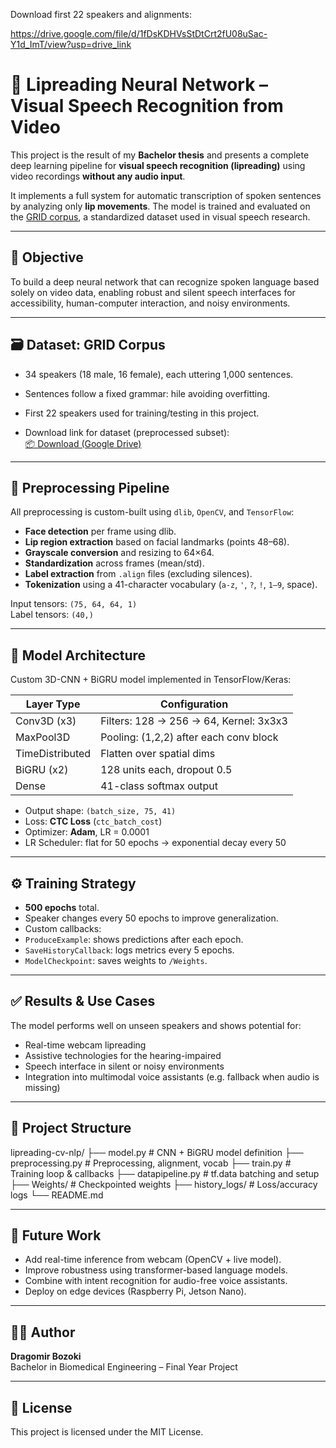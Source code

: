 Download first 22 speakers and alignments: 

https://drive.google.com/file/d/1fDsKDHVsStDtCrt2fU08uSac-Y1d_ImT/view?usp=drive_link

# 🧠 Lipreading Neural Network – Visual Speech Recognition from Video

This project is the result of my **Bachelor thesis** and presents a complete deep learning pipeline for **visual speech recognition (lipreading)** using video recordings **without any audio input**.

It implements a full system for automatic transcription of spoken sentences by analyzing only **lip movements**. The model is trained and evaluated on the [GRID corpus](https://spandh.dcs.shef.ac.uk/gridcorpus/), a standardized dataset used in visual speech research.

---

## 🎯 Objective

To build a deep neural network that can recognize spoken language based solely on video data, enabling robust and silent speech interfaces for accessibility, human-computer interaction, and noisy environments.

---

## 🗃 Dataset: GRID Corpus

- 34 speakers (18 male, 16 female), each uttering 1,000 sentences.
- Sentences follow a fixed grammar:
hile avoiding overfitting.

- First 22 speakers used for training/testing in this project.
- Download link for dataset (preprocessed subset):  
[📦 Download (Google Drive)](https://drive.google.com/file/d/1fDsKDHVsStDtCrt2fU08uSac-Y1d_ImT/view?usp=drive_link)

---

## 🧪 Preprocessing Pipeline

All preprocessing is custom-built using `dlib`, `OpenCV`, and `TensorFlow`:

- **Face detection** per frame using dlib.
- **Lip region extraction** based on facial landmarks (points 48–68).
- **Grayscale conversion** and resizing to 64×64.
- **Standardization** across frames (mean/std).
- **Label extraction** from `.align` files (excluding silences).
- **Tokenization** using a 41-character vocabulary (`a-z`, `'`, `?`, `!`, `1–9`, space).

Input tensors: `(75, 64, 64, 1)`  
Label tensors: `(40,)`

---

## 🧠 Model Architecture

Custom 3D-CNN + BiGRU model implemented in TensorFlow/Keras:

| Layer Type     | Configuration                         |
|----------------|----------------------------------------|
| Conv3D (x3)    | Filters: 128 → 256 → 64, Kernel: 3x3x3 |
| MaxPool3D      | Pooling: (1,2,2) after each conv block |
| TimeDistributed| Flatten over spatial dims              |
| BiGRU (x2)     | 128 units each, dropout 0.5            |
| Dense          | 41-class softmax output                |

- Output shape: `(batch_size, 75, 41)`
- Loss: **CTC Loss** (`ctc_batch_cost`)
- Optimizer: **Adam**, LR = 0.0001
- LR Scheduler: flat for 50 epochs → exponential decay every 50

---

## ⚙️ Training Strategy

- **500 epochs** total.
- Speaker changes every 50 epochs to improve generalization.
- Custom callbacks:
- `ProduceExample`: shows predictions after each epoch.
- `SaveHistoryCallback`: logs metrics every 5 epochs.
- `ModelCheckpoint`: saves weights to `/Weights`.

---

## ✅ Results & Use Cases

The model performs well on unseen speakers and shows potential for:

- Real-time webcam lipreading
- Assistive technologies for the hearing-impaired
- Speech interface in silent or noisy environments
- Integration into multimodal voice assistants (e.g. fallback when audio is missing)

---

## 📂 Project Structure

lipreading-cv-nlp/
├── model.py # CNN + BiGRU model definition
├── preprocessing.py # Preprocessing, alignment, vocab
├── train.py # Training loop & callbacks
├── datapipeline.py # tf.data batching and setup
├── Weights/ # Checkpointed weights
├── history_logs/ # Loss/accuracy logs
└── README.md


---

## 🚀 Future Work

- Add real-time inference from webcam (OpenCV + live model).
- Improve robustness using transformer-based language models.
- Combine with intent recognition for audio-free voice assistants.
- Deploy on edge devices (Raspberry Pi, Jetson Nano).

---

## 🧑‍💻 Author

**Dragomir Bozoki**  
Bachelor in Biomedical Engineering – Final Year Project  

---

## 📜 License

This project is licensed under the MIT License.
